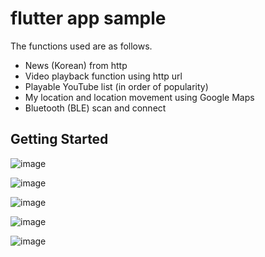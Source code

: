 # flutter app sample
The functions used are as follows.
- News (Korean) from http
- Video playback function using http url
- Playable YouTube list (in order of popularity)
- My location and location movement using Google Maps
- Bluetooth (BLE) scan and connect

## Getting Started

![image](https://github.com/mikemoon/FlutterMySample/assets/33116175/ca49c00b-18f7-4aff-96c8-1b3a09a7f087)

![image](https://github.com/mikemoon/FlutterMySample/assets/33116175/9c7ac29d-2d55-4dce-a034-45af4c8cdc69)

![image](https://github.com/mikemoon/FlutterMySample/assets/33116175/7e4c386b-78a0-44fe-aff0-fd1260ae362a)

![image](https://github.com/mikemoon/FlutterMySample/assets/33116175/bc6e3029-a48f-4207-b99f-06775b619573)

![image](https://github.com/mikemoon/FlutterMySample/assets/33116175/0714a091-5079-423d-b82c-c93b6c81f181)
